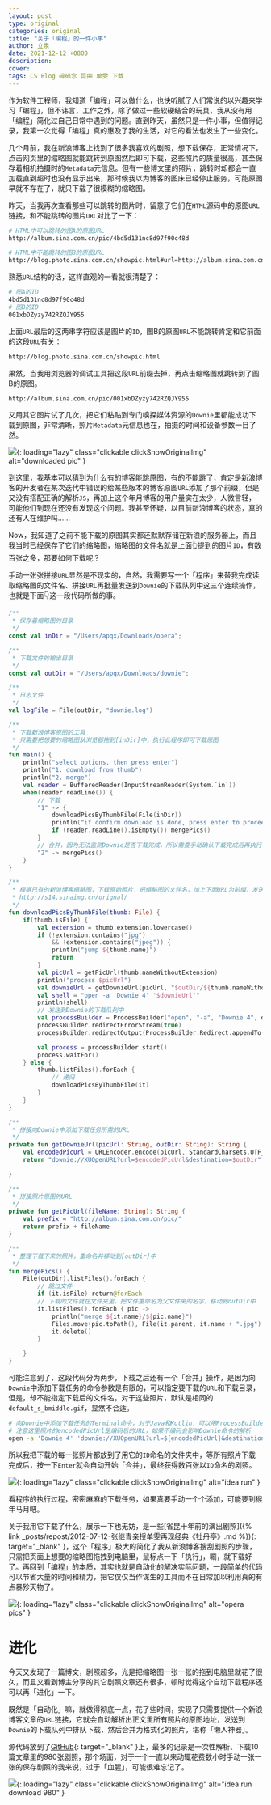 ```yaml
---
layout: post
type: original
categories: original
title: "关于「编程」的一件小事"
author: 立泉
date: 2021-12-12 +0800
description: 
cover: 
tags: CS Blog 碎碎念 昆曲 单雯 下载
---
```


作为软件工程师，我知道「编程」可以做什么，也快听腻了人们常说的以兴趣来学习「编程」，但不讳言，工作之外，除了做过一些软硬结合的玩具，我从没有用「编程」简化过自己日常中遇到的问题。直到昨天，虽然只是一件小事，但值得记录，我第一次觉得「编程」真的惠及了我的生活，对它的看法也发生了一些变化。

几个月前，我在新浪博客上找到了很多我喜欢的剧照，想下载保存，正常情况下，点击网页里的缩略图就能跳转到原图然后即可下载，这些照片的质量很高，甚至保存着相机拍摄时的`Metadata`元信息。但有一些博文里的照片，跳转时却都会一直加载直到超时也没有显示出来，那时候我以为博客的图床已经停止服务，可能原图早就不存在了，就只下载了很模糊的缩略图。

昨天，当我再次查看那些可以跳转的图片时，留意了它们在`HTML`源码中的原图`URL`链接，和不能跳转的图片`URL`对比了一下：

```sh
# HTML中可以跳转的图A的原图URL
http://album.sina.com.cn/pic/4bd5d131nc8d97f90c48d

# HTML中不能跳转的图B的原图URL
http://blog.photo.sina.com.cn/showpic.html#url=http://album.sina.com.cn/pic/001xbDZyzy742RZQJY955
```

熟悉`URL`结构的话，这样直观的一看就很清楚了：

```sh
# 图A的ID
4bd5d131nc8d97f90c48d
# 图B的ID
001xbDZyzy742RZQJY955
```

上面`URL`最后的这两串字符应该是图片的`ID`，图B的原图`URL`不能跳转肯定和它前面的这段`URL`有关：

```sh
http://blog.photo.sina.com.cn/showpic.html
```

果然，当我用浏览器的调试工具把这段`URL`前缀去掉，再点击缩略图就跳转到了图B的原图。

```sh
http://album.sina.com.cn/pic/001xbDZyzy742RZQJY955
```

又用其它图片试了几次，把它们粘贴到专门嗅探媒体资源的`Downie`里都能成功下载到原图，非常清晰，照片`Metadata`元信息也在，拍摄的时间和设备参数一目了然。

![](https://apqx.oss-cn-hangzhou.aliyuncs.com/blog/20211212/downloaded_pic_thumb.webp){: loading="lazy" class="clickable clickShowOriginalImg" alt="downloaded pic" }

到这里，我基本可以猜到为什么有的博客能跳原图，有的不能跳了，肯定是新浪博客的开发者在某次迭代中错误的给某些版本的博客原图`URL`添加了那个前缀，但是又没有搭配正确的解析`JS`，再加上这个年月博客的用户量实在太少，人微言轻，可能他们到现在还没有发现这个问题。我甚至怀疑，以目前新浪博客的状态，真的还有人在维护吗......

Now，我知道了之前不能下载的原图其实都还默默存储在新浪的服务器上，而且我当时已经保存了它们的缩略图，缩略图的文件名就是上面👆提到的图片`ID`，有数百张之多，那要如何下载呢？

手动一张张拼接`URL`显然是不现实的，自然，我需要写一个「程序」来替我完成读取缩略图的文件名、拼接`URL`再批量发送到`Downie`的下载队列中这三个连续操作，也就是下面👇这一段代码所做的事。

```kotlin
/**
 * 保存着缩略图的目录
 */
const val inDir = "/Users/apqx/Downloads/opera";

/**
 * 下载文件的输出目录
 */
const val outDir = "/Users/apqx/Downloads/downie";

/**
 * 日志文件
 */
val logFile = File(outDir, "downie.log")

/**
 * 下载新浪博客原图的工具
 * 只需要把想要的缩略图从浏览器拖到[inDir]中，执行此程序即可下载原图
 */
fun main() {
    println("select options, then press enter")
    println("1. download from thumb")
    println("2. merge")
    val reader = BufferedReader(InputStreamReader(System.`in`))
    when(reader.readLine()) {
        // 下载
        "1" -> {
            downloadPicsByThumbFile(File(inDir))
            println("if confirm download is done, press enter to proceed merge, or will close")
            if (reader.readLine().isEmpty()) mergePics()
        }
        // 合并，因为无法监测Downie是否下载完成，所以需要手动确认下载完成后再执行合并操作
        "2" -> mergePics()
    }
}

/**
 * 根据已有的新浪博客缩略图，下载原始照片，把缩略图的文件名，加上下面URL为前缀，发送给Downie下载
 * http://s14.sinaimg.cn/orignal/
 */
fun downloadPicsByThumbFile(thumb: File) {
    if(thumb.isFile) {
        val extension = thumb.extension.lowercase()
        if (!extension.contains("jpg")
            && !extension.contains("jpeg")) {
            println("jump ${thumb.name}")
            return
        }
        val picUrl = getPicUrl(thumb.nameWithoutExtension)
        println("process $picUrl")
        val downieUrl = getDownieUrl(picUrl, "$outDir/${thumb.nameWithoutExtension}")
        val shell = "open -a 'Downie 4' '$downieUrl'"
        println(shell)
        // 发送到Downie的下载队列中
        val processBuilder = ProcessBuilder("open", "-a", "Downie 4", downieUrl)
        processBuilder.redirectErrorStream(true)
        processBuilder.redirectOutput(ProcessBuilder.Redirect.appendTo(logFile))

        val process = processBuilder.start()
        process.waitFor()
    } else {
        thumb.listFiles().forEach {
            // 递归
            downloadPicsByThumbFile(it)
        }
    }
}

/**
 * 拼接向Downie中添加下载任务所需的URL
 */
private fun getDownieUrl(picUrl: String, outDir: String): String {
    val encodedPicUrl = URLEncoder.encode(picUrl, StandardCharsets.UTF_8)
    return "downie://XUOpenURL?url=$encodedPicUrl&destination=$outDir"

}

/**
 * 拼接照片原图的URL
 */
private fun getPicUrl(fileName: String): String {
    val prefix = "http://album.sina.com.cn/pic/"
    return prefix + fileName
}

/**
 * 整理下载下来的照片，重命名并移动到[outDir]中
 */
fun mergePics() {
    File(outDir).listFiles().forEach {
        // 跳过文件
        if (it.isFile) return@forEach
        // 下载的文件就在文件夹里，把文件重命名为父文件夹的名字，移动到outDir中
        it.listFiles().forEach { pic ->
            println("merge ${it.name}/${pic.name}")
            Files.move(pic.toPath(), File(it.parent, it.name + ".jpg").toPath(), StandardCopyOption.REPLACE_EXISTING)
            it.delete()
        }

    }
}
```

可能注意到了，这段代码分为两步，下载之后还有一个「合并」操作，是因为向`Downie`中添加下载任务的命令参数是有限的，可以指定要下载的`URL`和下载目录，但是，却不能指定下载后的文件名。对于这些照片，默认是相同的`default_s_bmiddle.gif`，显然不合适。

```sh
# 向Downie中添加下载任务的Terminal命令，对于Java和Kotlin，可以用ProcessBuilder来执行
# 注意这里照片的encodedPicUrl是编码后的URL，如果不编码会影响Downie命令的解析
open -a 'Downie 4' 'downie://XUOpenURL?url=${encodedPicUrl}&destination=${outDir}'
```

所以我把下载的每一张照片都放到了用它的`ID`命名的文件夹中，等所有照片下载完成后，按一下`Enter`就会自动开始「合并」，最终获得数百张以`ID`命名的剧照。

![](https://apqx.oss-cn-hangzhou.aliyuncs.com/blog/20211212/idea_run_thumb.webp){: loading="lazy" class="clickable clickShowOriginalImg" alt="idea run" }

看程序的执行过程，密密麻麻的下载任务，如果真要手动一个个添加，可能要到猴年马月吧。

关于我用它下载了什么，展示一下也无妨，是一些[省昆十年前的演出剧照]({% link _posts/repost/2012-07-12-张继青亲授单雯再现经典《牡丹亭》.md %}){: target="_blank" }，这个「程序」极大的简化了我从新浪博客搜刮剧照的步骤，只需把页面上想要的缩略图拖拽到电脑里，鼠标点一下「执行」，唰，就下载好了。再回到「编程」的本质，其实也就是自动化的解决实际问题，一段简单的代码可以节省大量的时间和精力，把它仅仅当作谋生的工具而不在日常加以利用真的有点暴殄天物了。

![](https://apqx.oss-cn-hangzhou.aliyuncs.com/blog/20211212/opera_pics_thumb.webp){: loading="lazy" class="clickable clickShowOriginalImg" alt="opera pics" }

# 进化

今天又发现了一篇博文，剧照超多，光是把缩略图一张一张的拖到电脑里就花了很久，而且又看到博主分享的其它剧照文章还有很多，顿时觉得这个自动下载程序还可以再「进化」一下。

既然是「自动化」嘛，就做得彻底一点，花了些时间，实现了只需要提供一个新浪博客文章的`URL`链接，它就会自动解析出正文里所有照片的原图地址，发送到`Downie`的下载队列中排队下载，然后合并为格式化的照片，堪称「懒人神器」。

源代码放到了[GitHub](https://github.com/apqx/AutoTools){: target="_blank" }上，最多的记录是一次性解析、下载10篇文章里的980张剧照，那个场面，对于一个一直以来动辄花费数小时手动一张一张的保存剧照的我来说，过于「血腥」，可能很难忘记了。

![](https://apqx.oss-cn-hangzhou.aliyuncs.com/blog/20211212/idea_run_download_980_thumb.jpg){: loading="lazy" class="clickable clickShowOriginalImg" alt="idea run download 980" }